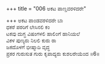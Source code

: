 +++
title = "006 ಅಕಟ ಪಾಣ್ಡವರಳಿದರೇ"

+++
ಅಕಟ ಪಾಂಡವರಳಿದರೇ ಬಾ  
ಧಕರೆ ಪರರಿಗೆ ಲೇಸಿನಲಿ ಕಂ  
ಟಕವು ದುಗ್ಧ ವಿಷಂಗಳಲಿ ಹಾಲಿಂಗೆ ಹಾನಿಯಲೆ   
ವಿಕಳ ಪುಣ್ಯರು ನಿಲಲಿ ಕುರು ರಾ  
ಜಕದೊಳಗೆ ಭೀಷ್ಮಾದಿ ವೃದ್ಧ  
ಪ್ರಕರ ಗುರುಸುತ ಗುರು ಕೃಪಾದ್ಯರು ಕುಶಲರೇಯೆಂದ     ॥6॥